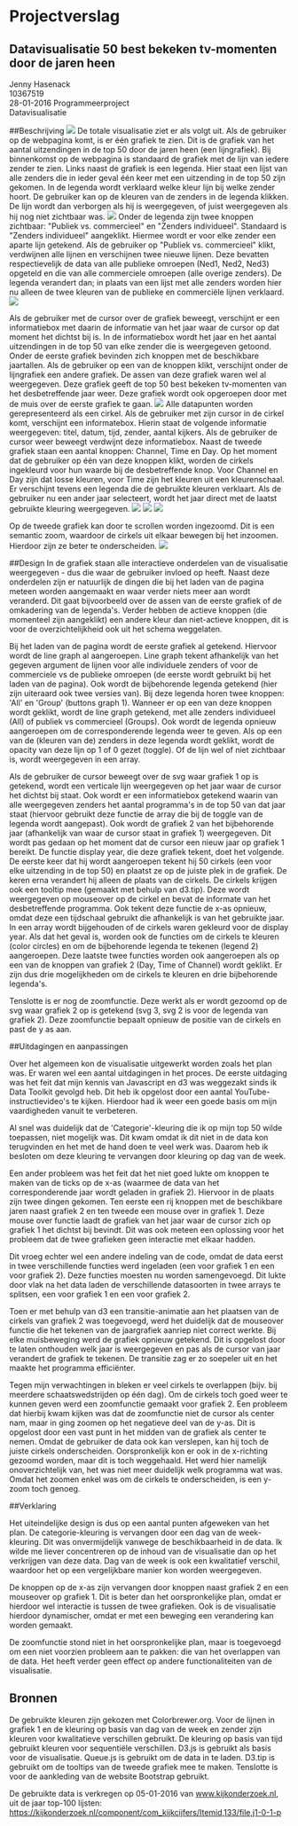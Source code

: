 # Projectverslag
## Datavisualisatie 50 best bekeken tv-momenten door de jaren heen
Jenny Hasenack   
10367519    
28-01-2016
Programmeerproject   
Datavisualisatie   

##Beschrijving 
![](Doc/product1.PNG)
De totale visualisatie ziet er als volgt uit. Als de gebruiker op de webpagina komt, is er één grafiek te zien. Dit is de grafiek van het aantal uitzendingen in de top 50 door de jaren heen (een lijngrafiek). 
Bij binnenkomst op de webpagina is standaard de grafiek met de lijn van iedere zender te zien. Links naast de grafiek is een legenda. Hier staat een lijst van alle zenders die in ieder geval één keer met een uitzending in de top 50 zijn gekomen. In de legenda wordt verklaard welke kleur lijn bij welke zender hoort.
De gebruiker kan op de kleuren van de zenders in de legenda klikken. De lijn wordt dan verborgen als hij is weergegeven, of juist weergegeven als hij nog niet zichtbaar was.
![](Doc/product2.PNG)
Onder de legenda zijn twee knoppen zichtbaar: "Publiek vs. commercieel" en "Zenders individueel". Standaard is "Zenders individueel" aangeklikt. Hiermee wordt er voor elke zender een aparte lijn getekend.
Als de gebruiker op "Publiek vs. commercieel" klikt, verdwijnen alle lijnen en verschijnen twee nieuwe lijnen. Deze bevatten respectievelijk de data van alle publieke omroepen (Ned1, Ned2, Ned3) opgeteld en die van alle commerciele omroepen (alle overige zenders). De legenda verandert dan; in plaats van een lijst met alle zenders worden hier nu alleen de twee kleuren van de publieke en commerciële lijnen verklaard.
![](Doc/product3.PNG)

Als de gebruiker met de cursor over de grafiek beweegt, verschijnt er een informatiebox met daarin de informatie van het jaar waar de cursor op dat moment het dichtst bij is. In de informatiebox wordt het jaar en het aantal uitzendingen in de top 50 van elke zender die is weergegeven getoond. 
Onder de eerste grafiek bevinden zich knoppen met de beschikbare jaartallen. Als de gebruiker op een van de knoppen klikt, verschijnt onder de lijngrafiek een andere grafiek. De assen van deze grafiek waren wel al weergegeven. Deze grafiek geeft de top 50 best bekeken tv-momenten van het desbetreffende jaar weer. Deze grafiek wordt ook opgeroepen door met de muis over de eerste grafiek te gaan.
![](Doc/product4.PNG)
Alle datapunten worden gerepresenteerd als een cirkel. Als de gebruiker met zijn cursor in de cirkel komt, verschijnt een informatebox. 
Hierin staat de volgende informatie weergegeven: titel, datum, tijd, zender, aantal kijkers. Als de gebruiker de cursor weer beweegt verdwijnt deze informatiebox. 
Naast de tweede grafiek staan een aantal knoppen: Channel, Time en Day. Op het moment dat de gebruiker op één van deze knoppen klikt, worden de cirkels ingekleurd voor hun waarde bij de desbetreffende knop. Voor Channel en Day zijn dat losse kleuren, voor Time zijn het kleuren uit een kleurenschaal. Er verschijnt tevens een legenda die de gebruikte kleuren verklaart. Als de gebruiker nu een ander jaar selecteert, wordt het jaar direct met de laatst gebruikte kleuring weergegeven.
![](Doc/product5.PNG)
![](Doc/product6.PNG)
![](Doc/product7.PNG)

Op de tweede grafiek kan door te scrollen worden ingezoomd. Dit is een semantic zoom, waardoor de cirkels uit elkaar bewegen bij het inzoomen. Hierdoor zijn ze beter te onderscheiden. 
![](Doc/product8.PNG)

##Design
In de grafiek staan alle interactieve onderdelen van de visualisatie weergegeven - dus die waar de gebruiker invloed op heeft. Naast deze onderdelen zijn er natuurlijk de dingen die bij het laden van de pagina meteen worden aangemaakt en waar verder niets meer aan wordt veranderd.
Dit gaat bijvoorbeeld over de assen van de eerste grafiek of de omkadering van de legenda's. Verder hebben de actieve knoppen (die momenteel zijn aangeklikt) een andere kleur dan niet-actieve knoppen, dit is voor de overzichtelijkheid ook uit het schema weggelaten. 

Bij het laden van de pagina wordt de eerste grafiek al getekend. Hiervoor wordt de line graph al aangeroepen. Line graph tekent afhankelijk van het gegeven argument de lijnen voor alle individuele zenders of voor de commerciele vs de publieke omroepen (de eerste wordt gebruikt bij het laden van de pagina).
Ook wordt de bijbehorende legenda getekend (hier zijn uiteraard ook twee versies van). Bij deze legenda horen twee knoppen: 'All' en 'Group' (buttons graph 1). Wanneer er op een van deze knoppen wordt geklikt, wordt de line graph getekend, met alle zenders individueel (All) of publiek vs commercieel (Groups). Ook wordt de legenda opnieuw aangeroepen om de corresponderende legenda weer te geven.
Als op een van de (kleuren van de) zenders in deze legenda wordt geklikt, wordt de opacity van deze lijn op 1 of 0 gezet (toggle). Of de lijn wel of niet zichtbaar is, wordt weergegeven in een array. 

Als de gebruiker de cursor beweegt over de svg waar grafiek 1 op is getekend, wordt een verticale lijn weergegeven op het jaar waar de cursor het dichtst bij staat. Ook wordt er een informatiebox getekend waarin van alle weergegeven zenders het aantal programma's in de top 50 van dat jaar staat (hiervoor gebruikt deze functie de array die bij de toggle van de legenda wordt aangepast). Ook wordt de grafiek 2 van het bijbehorende jaar (afhankelijk van waar de cursor staat in grafiek 1) weergegeven. Dit wordt pas gedaan op het moment dat de cursor een nieuw jaar op grafiek 1 bereikt. 
De functie display year, die deze grafiek tekent, doet het volgende. De eerste keer dat hij wordt aangeroepen tekent hij 50 cirkels (een voor elke uitzending in de top 50) en plaatst ze op de juiste plek in de grafiek. De keren erna verandert hij alleen de 
plaats van de cirkels. De cirkels krijgen ook een tooltip mee (gemaakt met behulp van d3.tip). Deze wordt weergegeven op mouseover op de cirkel en bevat de informate van het desbetreffende programma. Ook tekent deze functie de x-as opnieuw, omdat deze een tijdschaal gebruikt die afhankelijk is van het gebruikte jaar. 
In een array wordt bijgehouden of de cirkels waren gekleurd voor de display year. Als dat het geval is, worden ook de functies om de cirkels te kleuren (color circles) en om de bijbehorende legenda te tekenen (legend 2) aangeroepen. 
Deze laatste twee functies worden ook aangeroepen als op een van de knoppen van grafiek 2 (Day, Time of Channel) wordt geklikt. Er zijn dus drie mogelijkheden om de cirkels te kleuren en drie bijbehorende legenda's. 

Tenslotte is er nog de zoomfunctie. Deze werkt als er wordt gezoomd op de svg waar grafiek 2 op is getekend (svg 3, svg 2 is voor de legenda van grafiek 2). Deze zoomfunctie bepaalt opnieuw de positie van de cirkels en past de y as aan. 

##Uitdagingen en aanpassingen

Over het algemeen kon de visualisatie uitgewerkt worden zoals het plan was. Er waren wel een aantal uitdagingen in het proces.
De eerste uitdaging was het feit dat mijn kennis van Javascript en d3 was weggezakt sinds ik Data Toolkit gevolgd heb. Dit heb ik opgelost door een aantal YouTube-instructievideo's te kijken. 
Hierdoor had ik weer een goede basis om mijn vaardigheden vanuit te verbeteren. 

Al snel was duidelijk dat de 'Categorie'-kleuring die ik op mijn top 50 wilde toepassen, niet mogelijk was. Dit kwam omdat ik dit niet in de data kon terugvinden en het met de hand doen te veel werk was.
Daarom heb ik besloten om deze kleuring te vervangen door kleuring op dag van de week. 

Een ander probleem was het feit dat het niet goed lukte om knoppen te maken van de ticks op de x-as (waarmee de data van het corresponderende jaar wordt geladen in grafiek 2). Hiervoor in de plaats zijn twee dingen gekomen. Ten eerste een rij knoppen met de beschikbare jaren naast grafiek 2 
en ten tweede een mouse over in grafiek 1. Deze mouse over functie laadt de grafiek van het jaar waar de cursor zich op grafiek 1 het dichtst bij bevindt. Dit was ook meteen een oplossing voor het probleem 
dat de twee grafieken geen interactie met elkaar hadden. 

Dit vroeg echter wel een andere indeling van de code, omdat de data eerst in twee verschillende functies werd ingeladen (een voor grafiek 1 en een voor grafiek 2). Deze functies moesten nu worden samengevoegd. 
Dit lukte door vlak na het data laden de verschillende datasoorten in twee arrays te splitsen, een voor grafiek 1 en een voor grafiek 2.  

Toen er met behulp van d3 een transitie-animatie aan het plaatsen van de cirkels van grafiek 2 was toegevoegd, werd het duidelijk dat de mouseover functie die het tekenen van de jaargrafiek aanriep niet
correct werkte. Bij elke muisbeweging werd de grafiek opnieuw getekend. Dit is opgelost door te laten onthouden welk jaar is weergegeven en pas als de cursor van jaar verandert de grafiek te tekenen. De transitie zag er zo soepeler uit en het maakte het programma efficiënter. 

Tegen mijn verwachtingen in bleken er veel cirkels te overlappen (bijv. bij meerdere schaatswedstrijden op één dag). Om de cirkels toch goed weer te kunnen geven werd een zoomfunctie gemaakt voor grafiek 2. Een probleem dat hierbij kwam kijken was dat de zoomfunctie niet de cursor als center nam, maar in ging zoomen op het negatieve deel van de y-as. 
Dit is opgelost door een vast punt in het midden van de grafiek als center te nemen. Omdat de gebruiker de data ook kan verslepen, kan hij toch de juiste cirkels onderscheiden. 
Oorspronkelijk kon er ook in de x-richting gezoomd worden, maar dit is toch weggehaald. Het werd hier namelijk onoverzichtelijk van, het was niet meer duidelijk welk programma wat was. Omdat het zoomen enkel was om de cirkels te onderscheiden, is een y-zoom toch genoeg. 

##Verklaring

Het uiteindelijke design is dus op een aantal punten afgeweken van het plan. 
De categorie-kleuring is vervangen door een dag van de week-kleuring. Dit was onvermijdelijk vanwege de beschikbaarheid in de data. Ik wilde me liever concentreren op de inhoud van de visualisatie dan op het verkrijgen van deze data. Dag van de week is ook een kwalitatief verschil, waardoor het op een vergelijkbare manier kon worden weergegeven. 

De knoppen op de x-as zijn vervangen door knoppen naast grafiek 2 en een mouseover op grafiek 1. Dit is beter dan het oorspronkelijke plan, omdat er hierdoor wel interactie is tussen de twee grafieken. Ook is de visualisatie hierdoor dynamischer, omdat er met een beweging een verandering kan worden gemaakt. 

De zoomfunctie stond niet in het oorspronkelijke plan, maar is toegevoegd om een niet voorzien probleem aan te pakken: die van het overlappen van de data. Het heeft verder geen effect op andere functionaliteiten van de visualisatie.

## Bronnen
De gebruikte kleuren zijn gekozen met Colorbrewer.org. Voor de lijnen in grafiek 1 en de kleuring op basis van dag van de week en zender zijn kleuren voor kwalitatieve verschillen gebruikt. De kleuring op basis van tijd gebruikt kleuren voor sequentiële verschillen.
D3.js is gebruikt als basis voor de visualisatie. Queue.js is gebruikt om de data in te laden. D3.tip is gebruikt om de tooltips van de tweede grafiek mee te maken. Tenslotte is voor de aankleding van de website Bootstrap gebruikt. 

De gebruikte data is verkregen op 05-01-2016 van www.kijkonderzoek.nl, uit de jaar top-100 lijsten: https://kijkonderzoek.nl/component/com_kijkcijfers/Itemid,133/file,j1-0-1-p 
